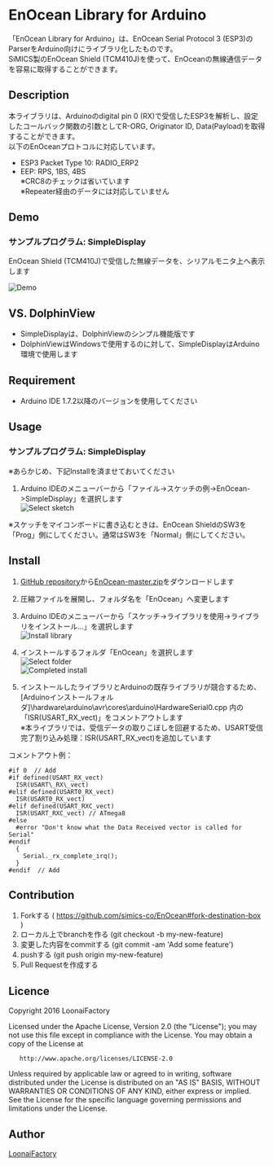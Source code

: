 EnOcean Library for Arduino
====

「EnOcean Library for Arduino」は、EnOcean Serial Protocol 3 (ESP3)のParserをArduino向けにライブラリ化したものです。<br>
SiMICS製のEnOcean Shield (TCM410J)を使って、EnOceanの無線通信データを容易に取得することができます。

## Description
本ライブラリは、Arduinoのdigital pin 0 (RX)で受信したESP3を解析し、設定したコールバック関数の引数としてR-ORG, Originator ID, Data(Payload)を取得することができます。<br>
以下のEnOceanプロトコルに対応しています。

* ESP3 Packet Type 10: RADIO_ERP2
* EEP: RPS, 1BS, 4BS<br>
※CRC8のチェックは省いています<br>
※Repeater経由のデータには対応していません

## Demo

### サンプルプログラム: SimpleDisplay
EnOcean Shield (TCM410J)で受信した無線データを、シリアルモニタ上へ表示します

![Demo](extra/images/demo.png "Demo")

## VS. DolphinView

* SimpleDisplayは、DolphinViewのシンプル機能版です
* DolphinViewはWindowsで使用するのに対して、SimpleDisplayはArduino環境で使用します

## Requirement

* Arduino IDE 1.7.2以降のバージョンを使用してください

## Usage

### サンプルプログラム: SimpleDisplay

 ※あらかじめ、下記Installを済ませておいてください

1. Arduino IDEのメニューバーから「ファイル->スケッチの例->EnOcean->SimpleDisplay」を選択します<br>
![Select sketch](extra/images/selectSketch.png "Select sketch")

※スケッチをマイコンボードに書き込むときは、EnOcean ShieldのSW3を「Prog」側にしてください。通常はSW3を「Normal」側にしてください。

## Install

1. [GitHub repository](https://github.com/simics-co/EnOcean)から[EnOcean-master.zip](https://github.com/simics-co/EnOcean/archive/master.zip)をダウンロードします
2. 圧縮ファイルを展開し、フォルダ名を「EnOcean」へ変更します
3. Arduino IDEのメニューバーから「スケッチ->ライブラリを使用->ライブラリをインストール...」を選択します<br>
![Install library](extra/images/1_installLibrary.png "Install library")

4. インストールするフォルダ「EnOcean」を選択します<br>
![Select folder](extra/images/2_selectFolder.png "Select folder")<br>
![Completed install](extra/images/3_completedInstall.png "Completed install")

5. インストールしたライブラリとArduinoの既存ライブラリが競合するため、<br>
[Arduinoインストールフォルダ]\hardware\arduino\avr\cores\arduino\HardwareSerial0.cpp
内の「ISR(USART\_RX\_vect)」をコメントアウトします<br>
※本ライブラリでは、受信データの取りこぼしを回避するため、USART受信完了割り込み処理：ISR(USART\_RX\_vect)を追加しています<p>

コメントアウト例：

    #if 0  // Add
    #if defined(USART_RX_vect)
      ISR(USART\_RX\_vect)
    #elif defined(USART0_RX_vect)
      ISR(USART0_RX_vect)
    #elif defined(USART_RXC_vect)
      ISR(USART_RXC_vect) // ATmega8
    #else
      #error "Don't know what the Data Received vector is called for Serial"
    #endif
      {
        Serial._rx_complete_irq();
      }
    #endif  // Add

## Contribution

1. Forkする ( https://github.com/simics-co/EnOcean#fork-destination-box )
2. ローカル上でbranchを作る (git checkout -b my-new-feature)
3. 変更した内容をcommitする (git commit -am 'Add some feature')
4. pushする (git push origin my-new-feature)
5. Pull Requestを作成する

## Licence

   Copyright 2016 LoonaiFactory

   Licensed under the Apache License, Version 2.0 (the "License");
   you may not use this file except in compliance with the License.
   You may obtain a copy of the License at

       http://www.apache.org/licenses/LICENSE-2.0

   Unless required by applicable law or agreed to in writing, software
   distributed under the License is distributed on an "AS IS" BASIS,
   WITHOUT WARRANTIES OR CONDITIONS OF ANY KIND, either express or implied.
   See the License for the specific language governing permissions and
   limitations under the License.

## Author

[LoonaiFactory](https://github.com/loonaifactory)
